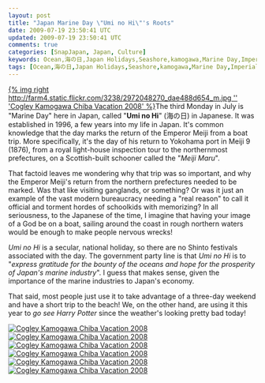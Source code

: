 ```yaml
---           
layout: post
title: "Japan Marine Day \"Umi no Hi\"'s Roots"
date: 2009-07-19 23:50:41 UTC
updated: 2009-07-19 23:50:41 UTC
comments: true
categories: [SnapJapan, Japan, Culture]
keywords: Ocean,海の日,Japan Holidays,Seashore,kamogawa,Marine Day,Imperial,Beach,Umi no Hi,Emperor Meiji
tags: [Ocean,海の日,Japan Holidays,Seashore,kamogawa,Marine Day,Imperial,Beach,Umi no Hi,Emperor Meiji]
---
```

 


[{% img right http://farm4.static.flickr.com/3238/2972048270_dae488d654_m.jpg '' 'Cogley Kamogawa Chiba Vacation 2008' %}](http://www.flickr.com/photos/81796435@N00/2972048270 "View 'Cogley Kamogawa Chiba Vacation 2008' on Flickr.com")The third Monday in July is "Marine Day" here in Japan, called "**Umi no Hi**" (海の日) in Japanese. It was established in 1996, a few years into my life in Japan. It's common knowledge that the day marks the return of the Emperor Meiji from a boat trip. More specifically, it's the day of his return to Yokohama port in Meiji 9 (1876), from a royal light-house inspection tour to the northernmost prefectures, on a Scottish-built schooner called the "_Meiji Maru_". 




That factoid leaves me wondering why that trip was so important, and why the Emperor Meiji's return from the northern prefectures needed to be marked. Was that like visiting ganglands, or something? Or was it just an example of the vast modern bureaucracy needing a "real reason" to call it official and torment hordes of schoolkids with memorizing? In all seriousness, to the Japanese of the time, I imagine that having your image of a God be on a boat, sailing around the coast in rough northern waters would be enough to make people nervous wrecks!




_Umi no Hi_ is a secular, national holiday, so there are no Shinto festivals associated with the day. The government party line is that _Umi no Hi_ is to "_express gratitude for the bounty of the oceans and hope for the prosperity of Japan's marine industry_". I guess that makes sense, given the importance of the marine industries to Japan's economy. 




That said, most people just use it to take advantage of a three-day weekend and have a short trip to the beach! We, on the other hand, are using it this year to _go see Harry Potter_ since the weather's looking pretty bad today! 




[![Cogley Kamogawa Chiba Vacation 2008](http://farm4.static.flickr.com/3201/2972082804_a34afec702_s.jpg)](http://www.flickr.com/photos/81796435@N00/2972082804 "View 'Cogley Kamogawa Chiba Vacation 2008' on Flickr.com")[![Cogley Kamogawa Chiba Vacation 2008](http://farm4.static.flickr.com/3158/2971238811_b4b145a88c_s.jpg)](http://www.flickr.com/photos/81796435@N00/2971238811 "View 'Cogley Kamogawa Chiba Vacation 2008' on Flickr.com")[![Cogley Kamogawa Chiba Vacation 2008](http://farm4.static.flickr.com/3279/2972079808_9a5b4e6f57_s.jpg)](http://www.flickr.com/photos/81796435@N00/2972079808 "View 'Cogley Kamogawa Chiba Vacation 2008' on Flickr.com")[![Cogley Kamogawa Chiba Vacation 2008](http://farm4.static.flickr.com/3212/2972076726_fa9e307595_s.jpg)](http://www.flickr.com/photos/81796435@N00/2972076726 "View 'Cogley Kamogawa Chiba Vacation 2008' on Flickr.com")[![Cogley Kamogawa Chiba Vacation 2008](http://farm4.static.flickr.com/3006/2972074830_cdd0d35a09_s.jpg)](http://www.flickr.com/photos/81796435@N00/2972074830 "View 'Cogley Kamogawa Chiba Vacation 2008' on Flickr.com")[![Cogley Kamogawa Chiba Vacation 2008](http://farm4.static.flickr.com/3044/2972072148_6e64441fb2_s.jpg)](http://www.flickr.com/photos/81796435@N00/2972072148 "View 'Cogley Kamogawa Chiba Vacation 2008' on Flickr.com")


